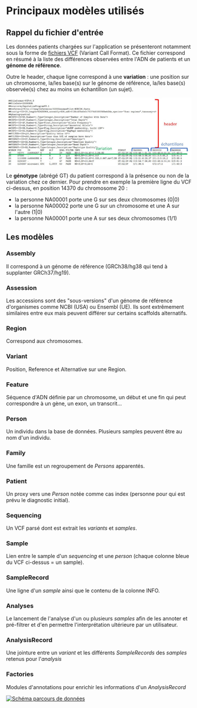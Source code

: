 # Principaux modèles utilisés

## Rappel du fichier d'entrée

Les données patients chargées sur l'application se présenteront notamment sous la forme de [fichiers VCF](../bioinformatics/vcf.md) (Variant Call Format). Ce fichier correspond en résumé à la liste des différences observées entre l'ADN de patients et un **génome de référence**.

Outre le header, chaque ligne correspond à une **variation** : une position sur un chromosome, la/les base(s) sur le génome de référence, la/les base(s) observée(s) chez au moins un échantillon (un sujet).

![VCF](./images/../../newcomers/images/vcf.jpg)

Le **génotype** (abrégé GT) du patient correspond à la présence ou non de la variation chez ce dernier.
Pour prendre en exemple la première ligne du VCF ci-dessus, en position 14370 du chromosome 20 :

- la personne NA00001 porte une G sur ses deux chromosomes (0|0)
- la personne NA00002 porte une G sur un chromosome et une A sur l'autre (1|0)
- la personne NA00001 porte une A sur ses deux chromosomes (1/1)

## Les modèles

### Assembly

Il correspond à un génome de référence (GRCh38/hg38 qui tend à supplanter GRCh37/hg19).

### Assession

Les accessions sont des "sous-versions" d'un génome de référence d'organismes comme NCBI (USA) ou Ensembl (UE). Ils sont extrêmement similaires entre eux mais peuvent différer sur certains scaffolds alternatifs.

### Region

Correspond aux chromosomes.

### Variant

Position, Reference et Alternative sur une Region.

### Feature

Séquence d'ADN définie par un chromosome, un début et une fin qui peut correspondre à un gène, un exon, un transcrit…

### Person

Un individu dans la base de données. Plusieurs samples peuvent être au nom d'un individu.

### Family

Une famille est un regroupement de *Persons* apparentés.

### Patient

Un proxy vers une *Person* notée comme cas index (personne pour qui est prévu le diagnostic initial).

### Sequencing

Un VCF parsé dont est extrait les *variants* et *samples*.

### Sample

Lien entre le sample d'un *sequencing* et une *person* (chaque colonne bleue du VCF ci-dessus = un sample).

### SampleRecord

Une ligne d'un *sample* ainsi que le contenu de la colonne INFO.

### Analyses

Le lancement de l'analyse d'un ou plusieurs *samples* afin de les annoter et pré-filtrer et d'en permettre l'interprétation ultérieure par un utilisateur.

### AnalysisRecord

Une jointure entre un *variant* et les différents *SampleRecords* des *samples* retenus pour l'*analysis*

### Factories

Modules d'annotations pour enrichir les informations d'un *AnalysisRecord*

[![Schéma parcours de données](/images/simplified_pres.jpg)](/images/simplified_pres.jpg)
